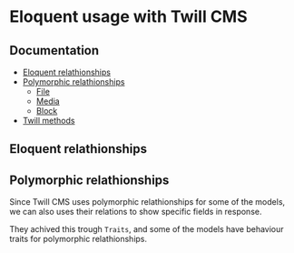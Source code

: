 # Eloquent usage with Twill CMS

Documentation
-----
- [Eloquent relathionships](#eloquent-relathionships)
- [Polymorphic relathionships](#polymorphic-relathionships)
    - [File](https://github.com/kallefrombosnia/twill-graphql/tree/master/docs/eloquent/polymorphic/FILE.md)
    - [Media](https://github.com/kallefrombosnia/twill-graphql/tree/master/docs/eloquent/polymorphic/MEDIA.md)
    - [Block](https://github.com/kallefrombosnia/twill-graphql/tree/master/docs/eloquent/polymorphic/BLOCK.md)
- [Twill methods](#twill-methods)



## Eloquent relathionships




## Polymorphic relathionships

Since Twill CMS uses polymorphic relathionships for some of the models, we can also uses their relations to show specific fields in response.

They achived this trough `Traits`, and some of the models have behaviour traits for polymorphic relathionships.









